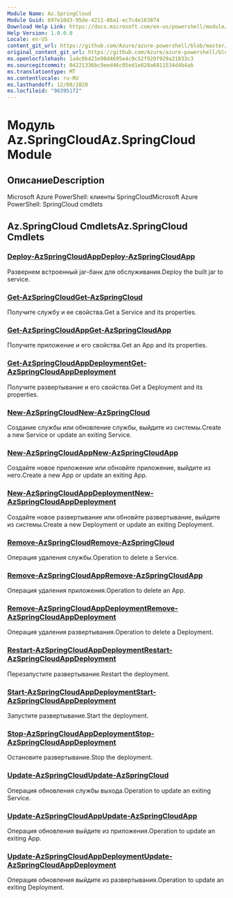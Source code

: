 ```yaml
---
Module Name: Az.SpringCloud
Module Guid: 697e18d3-95de-4211-86a1-ec7c4e163874
Download Help Link: https://docs.microsoft.com/en-us/powershell/module/az.springcloud
Help Version: 1.0.0.0
Locale: en-US
content_git_url: https://github.com/Azure/azure-powershell/blob/master/src/SpringCloud/help/Az.SpringCloud.md
original_content_git_url: https://github.com/Azure/azure-powershell/blob/master/src/SpringCloud/help/Az.SpringCloud.md
ms.openlocfilehash: 1a4c0b421e90d4695e4c9c52f920f929a21033c3
ms.sourcegitcommit: 04221336bc9eed46c05ed1e828a6811534d4b4ab
ms.translationtype: MT
ms.contentlocale: ru-RU
ms.lasthandoff: 12/08/2020
ms.locfileid: "98395172"
---
```

# <span data-ttu-id="a5447-101">Модуль Az.SpringCloud</span><span class="sxs-lookup"><span data-stu-id="a5447-101">Az.SpringCloud Module</span></span>
## <span data-ttu-id="a5447-102">Описание</span><span class="sxs-lookup"><span data-stu-id="a5447-102">Description</span></span>
<span data-ttu-id="a5447-103">Microsoft Azure PowerShell: клиенты SpringCloud</span><span class="sxs-lookup"><span data-stu-id="a5447-103">Microsoft Azure PowerShell: SpringCloud cmdlets</span></span>

## <span data-ttu-id="a5447-104">Az.SpringCloud Cmdlets</span><span class="sxs-lookup"><span data-stu-id="a5447-104">Az.SpringCloud Cmdlets</span></span>
### [<span data-ttu-id="a5447-105">Deploy-AzSpringCloudApp</span><span class="sxs-lookup"><span data-stu-id="a5447-105">Deploy-AzSpringCloudApp</span></span>](Deploy-AzSpringCloudApp.md)
<span data-ttu-id="a5447-106">Развернем встроенный jar-банк для обслуживания.</span><span class="sxs-lookup"><span data-stu-id="a5447-106">Deploy the built jar to service.</span></span>

### [<span data-ttu-id="a5447-107">Get-AzSpringCloud</span><span class="sxs-lookup"><span data-stu-id="a5447-107">Get-AzSpringCloud</span></span>](Get-AzSpringCloud.md)
<span data-ttu-id="a5447-108">Получите службу и ее свойства.</span><span class="sxs-lookup"><span data-stu-id="a5447-108">Get a Service and its properties.</span></span>

### [<span data-ttu-id="a5447-109">Get-AzSpringCloudApp</span><span class="sxs-lookup"><span data-stu-id="a5447-109">Get-AzSpringCloudApp</span></span>](Get-AzSpringCloudApp.md)
<span data-ttu-id="a5447-110">Получите приложение и его свойства.</span><span class="sxs-lookup"><span data-stu-id="a5447-110">Get an App and its properties.</span></span>

### [<span data-ttu-id="a5447-111">Get-AzSpringCloudAppDeployment</span><span class="sxs-lookup"><span data-stu-id="a5447-111">Get-AzSpringCloudAppDeployment</span></span>](Get-AzSpringCloudAppDeployment.md)
<span data-ttu-id="a5447-112">Получите развертывание и его свойства.</span><span class="sxs-lookup"><span data-stu-id="a5447-112">Get a Deployment and its properties.</span></span>

### [<span data-ttu-id="a5447-113">New-AzSpringCloud</span><span class="sxs-lookup"><span data-stu-id="a5447-113">New-AzSpringCloud</span></span>](New-AzSpringCloud.md)
<span data-ttu-id="a5447-114">Создание службы или обновление службы, выйдите из системы.</span><span class="sxs-lookup"><span data-stu-id="a5447-114">Create a new Service or update an exiting Service.</span></span>

### [<span data-ttu-id="a5447-115">New-AzSpringCloudApp</span><span class="sxs-lookup"><span data-stu-id="a5447-115">New-AzSpringCloudApp</span></span>](New-AzSpringCloudApp.md)
<span data-ttu-id="a5447-116">Создайте новое приложение или обновйте приложение, выйдите из него.</span><span class="sxs-lookup"><span data-stu-id="a5447-116">Create a new App or update an exiting App.</span></span>

### [<span data-ttu-id="a5447-117">New-AzSpringCloudAppDeployment</span><span class="sxs-lookup"><span data-stu-id="a5447-117">New-AzSpringCloudAppDeployment</span></span>](New-AzSpringCloudAppDeployment.md)
<span data-ttu-id="a5447-118">Создайте новое развертывание или обновйте развертывание, выйдите из системы.</span><span class="sxs-lookup"><span data-stu-id="a5447-118">Create a new Deployment or update an exiting Deployment.</span></span>

### [<span data-ttu-id="a5447-119">Remove-AzSpringCloud</span><span class="sxs-lookup"><span data-stu-id="a5447-119">Remove-AzSpringCloud</span></span>](Remove-AzSpringCloud.md)
<span data-ttu-id="a5447-120">Операция удаления службы.</span><span class="sxs-lookup"><span data-stu-id="a5447-120">Operation to delete a Service.</span></span>

### [<span data-ttu-id="a5447-121">Remove-AzSpringCloudApp</span><span class="sxs-lookup"><span data-stu-id="a5447-121">Remove-AzSpringCloudApp</span></span>](Remove-AzSpringCloudApp.md)
<span data-ttu-id="a5447-122">Операция удаления приложения.</span><span class="sxs-lookup"><span data-stu-id="a5447-122">Operation to delete an App.</span></span>

### [<span data-ttu-id="a5447-123">Remove-AzSpringCloudAppDeployment</span><span class="sxs-lookup"><span data-stu-id="a5447-123">Remove-AzSpringCloudAppDeployment</span></span>](Remove-AzSpringCloudAppDeployment.md)
<span data-ttu-id="a5447-124">Операция удаления развертывания.</span><span class="sxs-lookup"><span data-stu-id="a5447-124">Operation to delete a Deployment.</span></span>

### [<span data-ttu-id="a5447-125">Restart-AzSpringCloudAppDeployment</span><span class="sxs-lookup"><span data-stu-id="a5447-125">Restart-AzSpringCloudAppDeployment</span></span>](Restart-AzSpringCloudAppDeployment.md)
<span data-ttu-id="a5447-126">Перезапустите развертывание.</span><span class="sxs-lookup"><span data-stu-id="a5447-126">Restart the deployment.</span></span>

### [<span data-ttu-id="a5447-127">Start-AzSpringCloudAppDeployment</span><span class="sxs-lookup"><span data-stu-id="a5447-127">Start-AzSpringCloudAppDeployment</span></span>](Start-AzSpringCloudAppDeployment.md)
<span data-ttu-id="a5447-128">Запустите развертывание.</span><span class="sxs-lookup"><span data-stu-id="a5447-128">Start the deployment.</span></span>

### [<span data-ttu-id="a5447-129">Stop-AzSpringCloudAppDeployment</span><span class="sxs-lookup"><span data-stu-id="a5447-129">Stop-AzSpringCloudAppDeployment</span></span>](Stop-AzSpringCloudAppDeployment.md)
<span data-ttu-id="a5447-130">Остановите развертывание.</span><span class="sxs-lookup"><span data-stu-id="a5447-130">Stop the deployment.</span></span>

### [<span data-ttu-id="a5447-131">Update-AzSpringCloud</span><span class="sxs-lookup"><span data-stu-id="a5447-131">Update-AzSpringCloud</span></span>](Update-AzSpringCloud.md)
<span data-ttu-id="a5447-132">Операция обновления службы выхода.</span><span class="sxs-lookup"><span data-stu-id="a5447-132">Operation to update an exiting Service.</span></span>

### [<span data-ttu-id="a5447-133">Update-AzSpringCloudApp</span><span class="sxs-lookup"><span data-stu-id="a5447-133">Update-AzSpringCloudApp</span></span>](Update-AzSpringCloudApp.md)
<span data-ttu-id="a5447-134">Операция обновления выйдите из приложения.</span><span class="sxs-lookup"><span data-stu-id="a5447-134">Operation to update an exiting App.</span></span>

### [<span data-ttu-id="a5447-135">Update-AzSpringCloudAppDeployment</span><span class="sxs-lookup"><span data-stu-id="a5447-135">Update-AzSpringCloudAppDeployment</span></span>](Update-AzSpringCloudAppDeployment.md)
<span data-ttu-id="a5447-136">Операция обновления выйдите из развертывания.</span><span class="sxs-lookup"><span data-stu-id="a5447-136">Operation to update an exiting Deployment.</span></span>

